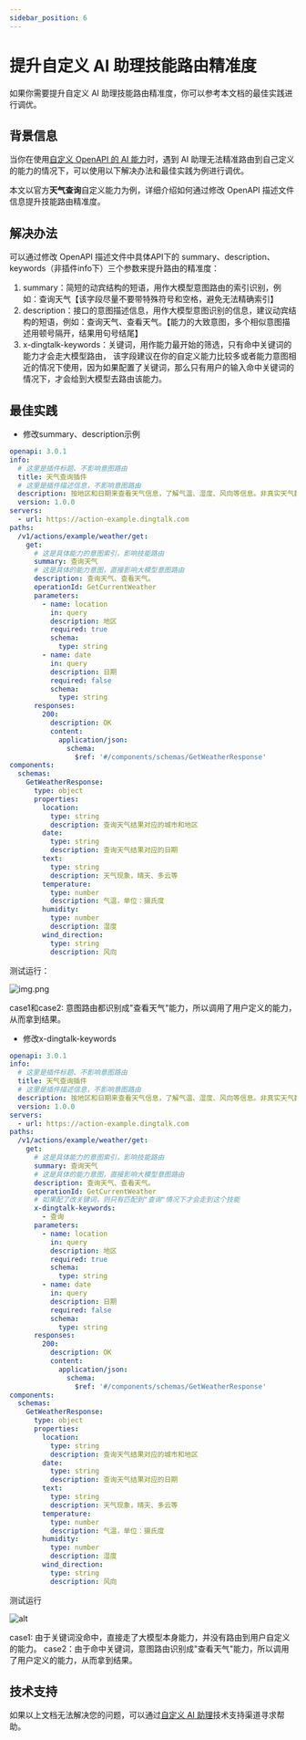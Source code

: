 ```yaml
---
sidebar_position: 6
---
```


# 提升自定义 AI 助理技能路由精准度

如果你需要提升自定义 AI 助理技能路由精准度，你可以参考本文档的最佳实践进行调优。

## 背景信息

当你在使用[自定义 OpenAPI 的 AI 能力](https://open.dingtalk.com/document/ai-dev/actions-development-guide#title-th0-9sm-df1)时，遇到 AI 助理无法精准路由到自己定义的能力的情况下，可以使用以下解决办法和最佳实践为例进行调优。

本文以官方**天气查询**自定义能力为例，详细介绍如何通过修改 OpenAPI 描述文件信息提升技能路由精准度。


## 解决办法
可以通过修改 OpenAPI 描述文件中具体API下的 summary、description、keywords（非插件info下）三个参数来提升路由的精准度：
1. summary：简短的动宾结构的短语，用作大模型意图路由的索引识别，例如：查询天气【该字段尽量不要带特殊符号和空格，避免无法精确索引】
2. description：接口的意图描述信息，用作大模型意图识别的信息，建议动宾结构的短语，例如：查询天气、查看天气。【能力的大致意图，多个相似意图描述用顿号隔开，结果用句号结尾】
3. x-dingtalk-keywords：关键词，用作能力最开始的筛选，只有命中关键词的能力才会走大模型路由，
该字段建议在你的自定义能力比较多或者能力意图相近的情况下使用，因为如果配置了关键词，那么只有用户的输入命中关键词的情况下，才会给到大模型去路由该能力。


## 最佳实践

- 修改summary、description示例
```yaml
openapi: 3.0.1
info:
  # 这里是插件标题、不影响意图路由
  title: 天气查询插件  
  # 这里是插件描述信息，不影响意图路由
  description: 按地区和日期来查看天气信息，了解气温、湿度、风向等信息。非真实天气数据，仅用于演示，请勿在生产中使用。
  version: 1.0.0
servers:
  - url: https://action-example.dingtalk.com
paths:
  /v1/actions/example/weather/get:
    get:
      # 这是具体能力的意图索引，影响技能路由
      summary: 查询天气
      # 这是具体的能力意图，直接影响大模型意图路由
      description: 查询天气、查看天气。
      operationId: GetCurrentWeather
      parameters:
        - name: location
          in: query
          description: 地区
          required: true
          schema:
            type: string
        - name: date
          in: query
          description: 日期
          required: false
          schema:
            type: string
      responses:
        200:
          description: OK
          content:
            application/json:
              schema:
                $ref: '#/components/schemas/GetWeatherResponse'
components:
  schemas:
    GetWeatherResponse:
      type: object
      properties:
        location:
          type: string
          description: 查询天气结果对应的城市和地区
        date:
          type: string
          description: 查询天气结果对应的日期
        text:
          type: string
          description: 天气现象，晴天、多云等
        temperature:
          type: number
          description: 气温，单位：摄氏度
        humidity:
          type: number
          description: 湿度
        wind_direction:
          type: string
          description: 风向
```
测试运行：

![img.png](docs/develop/img/AIAssitantRun1.png)

case1和case2: 意图路由都识别成"查看天气"能力，所以调用了用户定义的能力，从而拿到结果。

- 修改x-dingtalk-keywords
```yaml
openapi: 3.0.1
info:
  # 这里是插件标题、不影响意图路由
  title: 天气查询插件
  # 这里是插件描述信息，不影响意图路由
  description: 按地区和日期来查看天气信息，了解气温、湿度、风向等信息。非真实天气数据，仅用于演示，请勿在生产中使用。
  version: 1.0.0
servers:
  - url: https://action-example.dingtalk.com
paths:
  /v1/actions/example/weather/get:
    get:
      # 这是具体能力的意图索引，影响技能路由
      summary: 查询天气
      # 这是具体的能力意图，直接影响大模型意图路由
      description: 查询天气、查看天气。
      operationId: GetCurrentWeather
      # 如果配了改关键词，则只有匹配到"查询"情况下才会走到这个技能
      x-dingtalk-keywords:
        - 查询
      parameters:
        - name: location
          in: query
          description: 地区
          required: true
          schema:
            type: string
        - name: date
          in: query
          description: 日期
          required: false
          schema:
            type: string
      responses:
        200:
          description: OK
          content:
            application/json:
              schema:
                $ref: '#/components/schemas/GetWeatherResponse'
components:
  schemas:
    GetWeatherResponse:
      type: object
      properties:
        location:
          type: string
          description: 查询天气结果对应的城市和地区
        date:
          type: string
          description: 查询天气结果对应的日期
        text:
          type: string
          description: 天气现象，晴天、多云等
        temperature:
          type: number
          description: 气温，单位：摄氏度
        humidity:
          type: number
          description: 湿度
        wind_direction:
          type: string
          description: 风向
```
测试运行

![alt](docs/develop/img/AIAssistantRun2.png)

case1: 由于关键词没命中，直接走了大模型本身能力，并没有路由到用户自定义的能力。
case2：由于命中关键词，意图路由识别成"查看天气"能力，所以调用了用户定义的能力，从而拿到结果。

## 技术支持
如果以上文档无法解决您的问题，可以通过[自定义 AI 助理](https://opensource.dingtalk.com/developerpedia/docs/explore/support/?spm=ding_open_doc.document.0.0.5c252f20KHbjIM&via=moon-group)技术支持渠道寻求帮助。